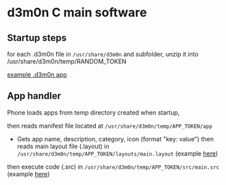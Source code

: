# d3m0n C main software

## Startup steps
for each .d3m0n file in `/usr/share/d3m0n` and subfolder, unzip it into /usr/share/d3m0n/temp/RANDOM_TOKEN

[example .d3m0n app](https://github.com/d3m0n-project/d3m0n_os/tree/main/rootfs/usr/share/d3m0n/apps/test_app/source)

## App handler
Phone loads apps from temp directory created when startup, 

then reads manifest file located at `/usr/share/d3m0n/temp/APP_TOKEN/app`
- Gets app name, description, category, icon (format "key: value")
then reads main layout file (.layout) in `/usr/share/d3m0n/temp/APP_TOKEN/layouts/main.layout` (example [here](https://github.com/d3m0n-project/d3m0n_os/blob/main/rootfs/usr/share/d3m0n/apps/test_app/source/layouts/main.layout))

then execute code (.src) in `/usr/share/d3m0n/temp/APP_TOKEN/src/main.src` (example [here](https://github.com/d3m0n-project/d3m0n_os/blob/main/rootfs/usr/share/d3m0n/apps/test_app/source/src/main.src))